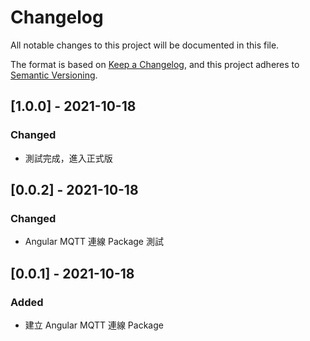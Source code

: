# Changelog

All notable changes to this project will be documented in this file.

The format is based on [Keep a Changelog](https://keepachangelog.com/en/1.0.0/),
and this project adheres to [Semantic Versioning](https://semver.org/spec/v2.0.0.html).

## [1.0.0] - 2021-10-18

### Changed

- 測試完成，進入正式版

## [0.0.2] - 2021-10-18

### Changed

- Angular MQTT 連線 Package 測試

## [0.0.1] - 2021-10-18

### Added

- 建立 Angular MQTT 連線 Package
